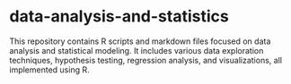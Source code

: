 # data-analysis-and-statistics
This repository contains R scripts and markdown files focused on data analysis and statistical modeling. It includes various data exploration techniques, hypothesis testing, regression analysis, and visualizations, all implemented using R.
